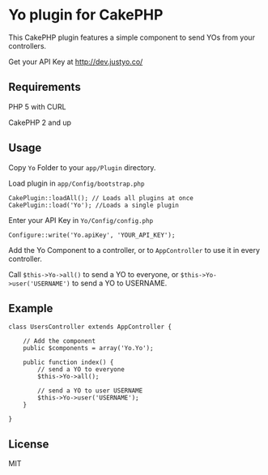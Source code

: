 # Yo plugin for CakePHP

This CakePHP plugin features a simple component to send YOs from your controllers.

Get your API Key at http://dev.justyo.co/

## Requirements

PHP 5 with CURL

CakePHP 2 and up

## Usage

Copy `Yo` Folder to your `app/Plugin` directory.

Load plugin in `app/Config/bootstrap.php`

```
CakePlugin::loadAll(); // Loads all plugins at once
CakePlugin::load('Yo'); //Loads a single plugin
```

Enter your API Key in `Yo/Config/config.php`

`Configure::write('Yo.apiKey', 'YOUR_API_KEY');`

Add the Yo Component to a controller, or to `AppController` to use it in every controller.

Call `$this->Yo->all()` to send a YO to everyone, or `$this->Yo->user('USERNAME')` to send a YO to USERNAME.

## Example

```
class UsersController extends AppController {

    // Add the component
    public $components = array('Yo.Yo');

    public function index() {
    	// send a YO to everyone
    	$this->Yo->all();

    	// send a YO to user USERNAME
    	$this->Yo->user('USERNAME');
    }

}
```

## License
MIT
